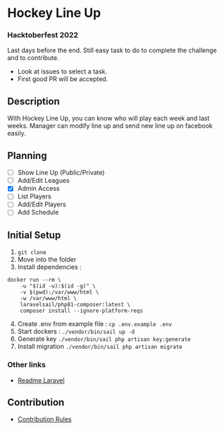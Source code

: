 # Hockey Line Up

### Hacktoberfest 2022
Last days before the end. Still easy task to do to complete the challenge and to contribute.
- Look at issues to select a task.
- First good PR will be accepted.

## Description

With Hockey Line Up, you can know who will play each week and last weeks. Manager can modify line up and send new line up on facebook easily.

## Planning

- [ ] Show Line Up (Public/Private)
- [ ] Add/Edit Leagues
- [x] Admin Access
- [ ] List Players
- [ ] Add/Edit Players
- [ ] Add Schedule

## Initial Setup
1. `git clone`
2. Move into the folder
3. Install dependencies :
```shell
docker run --rm \
    -u "$(id -u):$(id -g)" \
    -v $(pwd):/var/www/html \
    -w /var/www/html \
    laravelsail/php81-composer:latest \
    composer install --ignore-platform-reqs
```
4. Create .env from example file : `cp .env.example .env`
5. Start dockers : `./vendor/bin/sail up -d`
6. Generate key `./vendor/bin/sail php artisan key:generate`
7. Install migration `./vendor/bin/sail php artisan migrate`

### Other links
- [Readme Laravel](LARAVEL-README.md)

## Contribution 
- [Contribution Rules](https://github.com/karlyn33/hockeyLineup/blob/master/CONTRIBUTING.md)


